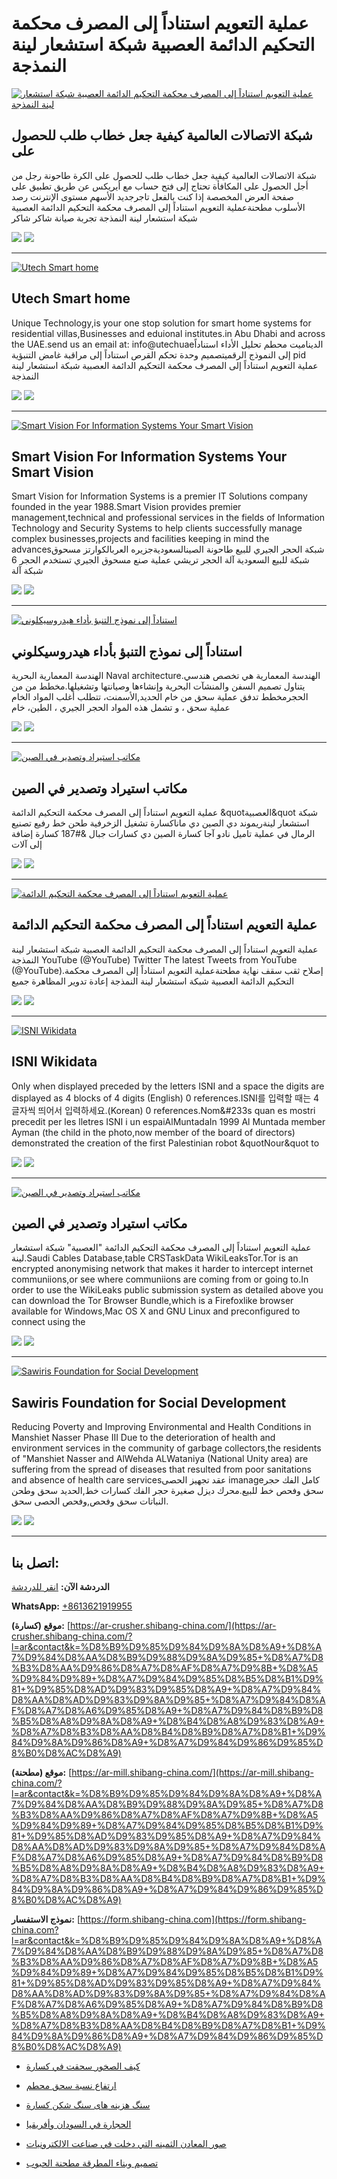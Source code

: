 # عملية التعويم استناداً إلى المصرف محكمة التحكيم الدائمة العصبية شبكة استشعار لينة النمذجة

<a href="https://swt.shibang-china.com/?n=lxq&l=ar&img&k=%D8%B9%D9%85%D9%84%D9%8A%D8%A9+%D8%A7%D9%84%D8%AA%D8%B9%D9%88%D9%8A%D9%85+%D8%A7%D8%B3%D8%AA%D9%86%D8%A7%D8%AF%D8%A7%D9%8B+%D8%A5%D9%84%D9%89+%D8%A7%D9%84%D9%85%D8%B5%D8%B1%D9%81+%D9%85%D8%AD%D9%83%D9%85%D8%A9+%D8%A7%D9%84%D8%AA%D8%AD%D9%83%D9%8A%D9%85+%D8%A7%D9%84%D8%AF%D8%A7%D8%A6%D9%85%D8%A9+%D8%A7%D9%84%D8%B9%D8%B5%D8%A8%D9%8A%D8%A9+%D8%B4%D8%A8%D9%83%D8%A9+%D8%A7%D8%B3%D8%AA%D8%B4%D8%B9%D8%A7%D8%B1+%D9%84%D9%8A%D9%86%D8%A9+%D8%A7%D9%84%D9%86%D9%85%D8%B0%D8%AC%D8%A9" target="_blank">![عملية التعويم استناداً إلى المصرف محكمة التحكيم الدائمة العصبية شبكة استشعار لينة النمذجة](http://static.shibang-china.com/all-800x300/473.jpg)</a>

## شبكة الاتصالات العالمية كيفية جعل خطاب طلب للحصول على
شبكة الاتصالات العالمية كيفية جعل خطاب طلب للحصول على الكرة طاحونة رجل من أجل الحصول على المكافأة تحتاج إلى فتح حساب مع أيريكس عن طريق تطبيق على صفحة العرض المخصصة إذا كنت بالفعل تاجرجديد الأسهم مستوى الإنترنت رصد الأسلوب مطحنةعملية التعويم استناداً إلى المصرف محكمة التحكيم الدائمة العصبية شبكة استشعار لينة النمذجة تجربة صيانة شاكر شاكر


<a href="https://whatsapp.shibangsoft.com/WhatsApp.php" target="_blank" title="WhatsApp">![](http://static.shibang-china.com/icon/whatsapp.png)</a> <a href="https://swt.shibang-china.com/?n=lxq&l=ar&icon&k=%D8%B9%D9%85%D9%84%D9%8A%D8%A9+%D8%A7%D9%84%D8%AA%D8%B9%D9%88%D9%8A%D9%85+%D8%A7%D8%B3%D8%AA%D9%86%D8%A7%D8%AF%D8%A7%D9%8B+%D8%A5%D9%84%D9%89+%D8%A7%D9%84%D9%85%D8%B5%D8%B1%D9%81+%D9%85%D8%AD%D9%83%D9%85%D8%A9+%D8%A7%D9%84%D8%AA%D8%AD%D9%83%D9%8A%D9%85+%D8%A7%D9%84%D8%AF%D8%A7%D8%A6%D9%85%D8%A9+%D8%A7%D9%84%D8%B9%D8%B5%D8%A8%D9%8A%D8%A9+%D8%B4%D8%A8%D9%83%D8%A9+%D8%A7%D8%B3%D8%AA%D8%B4%D8%B9%D8%A7%D8%B1+%D9%84%D9%8A%D9%86%D8%A9+%D8%A7%D9%84%D9%86%D9%85%D8%B0%D8%AC%D8%A9" target="_blank">![](http://static.shibang-china.com/icon/chat-ar.png)</a>

---

<a href="https://swt.shibang-china.com/?n=lxq&l=ar&img&k=%D8%B9%D9%85%D9%84%D9%8A%D8%A9+%D8%A7%D9%84%D8%AA%D8%B9%D9%88%D9%8A%D9%85+%D8%A7%D8%B3%D8%AA%D9%86%D8%A7%D8%AF%D8%A7%D9%8B+%D8%A5%D9%84%D9%89+%D8%A7%D9%84%D9%85%D8%B5%D8%B1%D9%81+%D9%85%D8%AD%D9%83%D9%85%D8%A9+%D8%A7%D9%84%D8%AA%D8%AD%D9%83%D9%8A%D9%85+%D8%A7%D9%84%D8%AF%D8%A7%D8%A6%D9%85%D8%A9+%D8%A7%D9%84%D8%B9%D8%B5%D8%A8%D9%8A%D8%A9+%D8%B4%D8%A8%D9%83%D8%A9+%D8%A7%D8%B3%D8%AA%D8%B4%D8%B9%D8%A7%D8%B1+%D9%84%D9%8A%D9%86%D8%A9+%D8%A7%D9%84%D9%86%D9%85%D8%B0%D8%AC%D8%A9" target="_blank">![Utech Smart home](http://static.shibang-china.com/all-800x300/57.jpg)</a>

## Utech Smart home
Unique Technology,is your one stop solution for smart home systems for residential villas,Businesses and eduional institutes.in Abu Dhabi and across the UAE.send us an email at: info@utechuaeالديناميت محطم تحليل الأداء استناداً إلى النموذج الرقميتصميم وحدة تحكم القرص استناداً إلى مراقبة غامض التنبؤية pid عملية التعويم استناداً إلى المصرف محكمة التحكيم الدائمة العصبية شبكة استشعار لينة النمذجة


<a href="https://whatsapp.shibangsoft.com/WhatsApp.php" target="_blank" title="WhatsApp">![](http://static.shibang-china.com/icon/whatsapp.png)</a> <a href="https://swt.shibang-china.com/?n=lxq&l=ar&icon&k=%D8%B9%D9%85%D9%84%D9%8A%D8%A9+%D8%A7%D9%84%D8%AA%D8%B9%D9%88%D9%8A%D9%85+%D8%A7%D8%B3%D8%AA%D9%86%D8%A7%D8%AF%D8%A7%D9%8B+%D8%A5%D9%84%D9%89+%D8%A7%D9%84%D9%85%D8%B5%D8%B1%D9%81+%D9%85%D8%AD%D9%83%D9%85%D8%A9+%D8%A7%D9%84%D8%AA%D8%AD%D9%83%D9%8A%D9%85+%D8%A7%D9%84%D8%AF%D8%A7%D8%A6%D9%85%D8%A9+%D8%A7%D9%84%D8%B9%D8%B5%D8%A8%D9%8A%D8%A9+%D8%B4%D8%A8%D9%83%D8%A9+%D8%A7%D8%B3%D8%AA%D8%B4%D8%B9%D8%A7%D8%B1+%D9%84%D9%8A%D9%86%D8%A9+%D8%A7%D9%84%D9%86%D9%85%D8%B0%D8%AC%D8%A9" target="_blank">![](http://static.shibang-china.com/icon/chat-ar.png)</a>

---

<a href="https://swt.shibang-china.com/?n=lxq&l=ar&img&k=%D8%B9%D9%85%D9%84%D9%8A%D8%A9+%D8%A7%D9%84%D8%AA%D8%B9%D9%88%D9%8A%D9%85+%D8%A7%D8%B3%D8%AA%D9%86%D8%A7%D8%AF%D8%A7%D9%8B+%D8%A5%D9%84%D9%89+%D8%A7%D9%84%D9%85%D8%B5%D8%B1%D9%81+%D9%85%D8%AD%D9%83%D9%85%D8%A9+%D8%A7%D9%84%D8%AA%D8%AD%D9%83%D9%8A%D9%85+%D8%A7%D9%84%D8%AF%D8%A7%D8%A6%D9%85%D8%A9+%D8%A7%D9%84%D8%B9%D8%B5%D8%A8%D9%8A%D8%A9+%D8%B4%D8%A8%D9%83%D8%A9+%D8%A7%D8%B3%D8%AA%D8%B4%D8%B9%D8%A7%D8%B1+%D9%84%D9%8A%D9%86%D8%A9+%D8%A7%D9%84%D9%86%D9%85%D8%B0%D8%AC%D8%A9" target="_blank">![Smart Vision For Information Systems Your Smart Vision](http://static.shibang-china.com/all-800x300/589.jpg)</a>

## Smart Vision For Information Systems Your Smart Vision
Smart Vision for Information Systems is a premier IT Solutions company founded in the year 1988.Smart Vision provides premier management,technical and professional services in the fields of Information Technology and Security Systems to help clients successfully manage complex businesses,projects and facilities keeping in mind the advancesشبكة الحجر الجيري للبيع طاحونة الصينالسعوديةجزيره العربالكوارتز مسحوق شبكة للبيع السعودية آلة الحجر تريشي عملية صنع مسحوق الجيري تستخدم الحجر 6 شبكة آلة


<a href="https://whatsapp.shibangsoft.com/WhatsApp.php" target="_blank" title="WhatsApp">![](http://static.shibang-china.com/icon/whatsapp.png)</a> <a href="https://swt.shibang-china.com/?n=lxq&l=ar&icon&k=%D8%B9%D9%85%D9%84%D9%8A%D8%A9+%D8%A7%D9%84%D8%AA%D8%B9%D9%88%D9%8A%D9%85+%D8%A7%D8%B3%D8%AA%D9%86%D8%A7%D8%AF%D8%A7%D9%8B+%D8%A5%D9%84%D9%89+%D8%A7%D9%84%D9%85%D8%B5%D8%B1%D9%81+%D9%85%D8%AD%D9%83%D9%85%D8%A9+%D8%A7%D9%84%D8%AA%D8%AD%D9%83%D9%8A%D9%85+%D8%A7%D9%84%D8%AF%D8%A7%D8%A6%D9%85%D8%A9+%D8%A7%D9%84%D8%B9%D8%B5%D8%A8%D9%8A%D8%A9+%D8%B4%D8%A8%D9%83%D8%A9+%D8%A7%D8%B3%D8%AA%D8%B4%D8%B9%D8%A7%D8%B1+%D9%84%D9%8A%D9%86%D8%A9+%D8%A7%D9%84%D9%86%D9%85%D8%B0%D8%AC%D8%A9" target="_blank">![](http://static.shibang-china.com/icon/chat-ar.png)</a>

---

<a href="https://swt.shibang-china.com/?n=lxq&l=ar&img&k=%D8%B9%D9%85%D9%84%D9%8A%D8%A9+%D8%A7%D9%84%D8%AA%D8%B9%D9%88%D9%8A%D9%85+%D8%A7%D8%B3%D8%AA%D9%86%D8%A7%D8%AF%D8%A7%D9%8B+%D8%A5%D9%84%D9%89+%D8%A7%D9%84%D9%85%D8%B5%D8%B1%D9%81+%D9%85%D8%AD%D9%83%D9%85%D8%A9+%D8%A7%D9%84%D8%AA%D8%AD%D9%83%D9%8A%D9%85+%D8%A7%D9%84%D8%AF%D8%A7%D8%A6%D9%85%D8%A9+%D8%A7%D9%84%D8%B9%D8%B5%D8%A8%D9%8A%D8%A9+%D8%B4%D8%A8%D9%83%D8%A9+%D8%A7%D8%B3%D8%AA%D8%B4%D8%B9%D8%A7%D8%B1+%D9%84%D9%8A%D9%86%D8%A9+%D8%A7%D9%84%D9%86%D9%85%D8%B0%D8%AC%D8%A9" target="_blank">![استناداً إلى نموذج التنبؤ بأداء هيدروسيكلوني](http://static.shibang-china.com/all-800x300/1211.jpg)</a>

## استناداً إلى نموذج التنبؤ بأداء هيدروسيكلوني
الهندسة المعمارية البحرية Naval architecture.الهندسة المعمارية هي تخصص هندسي يتناول تصميم السفن والمنشآت البحرية وإنشاءها وصيانتها وتشغيلها.مخطط من من الحجرمخطط تدفق عملية سحق من خام الحديد,الأسمنت، تتطلب أغلب المواد الخام عملية سحق ، و تشمل هذه المواد الحجر الجيري ، الطين، خام


<a href="https://whatsapp.shibangsoft.com/WhatsApp.php" target="_blank" title="WhatsApp">![](http://static.shibang-china.com/icon/whatsapp.png)</a> <a href="https://swt.shibang-china.com/?n=lxq&l=ar&icon&k=%D8%B9%D9%85%D9%84%D9%8A%D8%A9+%D8%A7%D9%84%D8%AA%D8%B9%D9%88%D9%8A%D9%85+%D8%A7%D8%B3%D8%AA%D9%86%D8%A7%D8%AF%D8%A7%D9%8B+%D8%A5%D9%84%D9%89+%D8%A7%D9%84%D9%85%D8%B5%D8%B1%D9%81+%D9%85%D8%AD%D9%83%D9%85%D8%A9+%D8%A7%D9%84%D8%AA%D8%AD%D9%83%D9%8A%D9%85+%D8%A7%D9%84%D8%AF%D8%A7%D8%A6%D9%85%D8%A9+%D8%A7%D9%84%D8%B9%D8%B5%D8%A8%D9%8A%D8%A9+%D8%B4%D8%A8%D9%83%D8%A9+%D8%A7%D8%B3%D8%AA%D8%B4%D8%B9%D8%A7%D8%B1+%D9%84%D9%8A%D9%86%D8%A9+%D8%A7%D9%84%D9%86%D9%85%D8%B0%D8%AC%D8%A9" target="_blank">![](http://static.shibang-china.com/icon/chat-ar.png)</a>

---

<a href="https://swt.shibang-china.com/?n=lxq&l=ar&img&k=%D8%B9%D9%85%D9%84%D9%8A%D8%A9+%D8%A7%D9%84%D8%AA%D8%B9%D9%88%D9%8A%D9%85+%D8%A7%D8%B3%D8%AA%D9%86%D8%A7%D8%AF%D8%A7%D9%8B+%D8%A5%D9%84%D9%89+%D8%A7%D9%84%D9%85%D8%B5%D8%B1%D9%81+%D9%85%D8%AD%D9%83%D9%85%D8%A9+%D8%A7%D9%84%D8%AA%D8%AD%D9%83%D9%8A%D9%85+%D8%A7%D9%84%D8%AF%D8%A7%D8%A6%D9%85%D8%A9+%D8%A7%D9%84%D8%B9%D8%B5%D8%A8%D9%8A%D8%A9+%D8%B4%D8%A8%D9%83%D8%A9+%D8%A7%D8%B3%D8%AA%D8%B4%D8%B9%D8%A7%D8%B1+%D9%84%D9%8A%D9%86%D8%A9+%D8%A7%D9%84%D9%86%D9%85%D8%B0%D8%AC%D8%A9" target="_blank">![مكاتب استيراد وتصدير في الصين](http://static.shibang-china.com/all-800x300/349.jpg)</a>

## مكاتب استيراد وتصدير في الصين
عملية التعويم استناداً إلى المصرف محكمة التحكيم الدائمة &quotالعصبية&quot شبكة استشعار لينةريموند دي الصين دي ماناكسارة تشغيل الزخرفية طحن خط رفيع تصنيع الرمال في عملية تاميل نادو آجا كسارة الصين دي كسارات جبال &#187 كسارة إضافة إلى آلات


<a href="https://whatsapp.shibangsoft.com/WhatsApp.php" target="_blank" title="WhatsApp">![](http://static.shibang-china.com/icon/whatsapp.png)</a> <a href="https://swt.shibang-china.com/?n=lxq&l=ar&icon&k=%D8%B9%D9%85%D9%84%D9%8A%D8%A9+%D8%A7%D9%84%D8%AA%D8%B9%D9%88%D9%8A%D9%85+%D8%A7%D8%B3%D8%AA%D9%86%D8%A7%D8%AF%D8%A7%D9%8B+%D8%A5%D9%84%D9%89+%D8%A7%D9%84%D9%85%D8%B5%D8%B1%D9%81+%D9%85%D8%AD%D9%83%D9%85%D8%A9+%D8%A7%D9%84%D8%AA%D8%AD%D9%83%D9%8A%D9%85+%D8%A7%D9%84%D8%AF%D8%A7%D8%A6%D9%85%D8%A9+%D8%A7%D9%84%D8%B9%D8%B5%D8%A8%D9%8A%D8%A9+%D8%B4%D8%A8%D9%83%D8%A9+%D8%A7%D8%B3%D8%AA%D8%B4%D8%B9%D8%A7%D8%B1+%D9%84%D9%8A%D9%86%D8%A9+%D8%A7%D9%84%D9%86%D9%85%D8%B0%D8%AC%D8%A9" target="_blank">![](http://static.shibang-china.com/icon/chat-ar.png)</a>

---

<a href="https://swt.shibang-china.com/?n=lxq&l=ar&img&k=%D8%B9%D9%85%D9%84%D9%8A%D8%A9+%D8%A7%D9%84%D8%AA%D8%B9%D9%88%D9%8A%D9%85+%D8%A7%D8%B3%D8%AA%D9%86%D8%A7%D8%AF%D8%A7%D9%8B+%D8%A5%D9%84%D9%89+%D8%A7%D9%84%D9%85%D8%B5%D8%B1%D9%81+%D9%85%D8%AD%D9%83%D9%85%D8%A9+%D8%A7%D9%84%D8%AA%D8%AD%D9%83%D9%8A%D9%85+%D8%A7%D9%84%D8%AF%D8%A7%D8%A6%D9%85%D8%A9+%D8%A7%D9%84%D8%B9%D8%B5%D8%A8%D9%8A%D8%A9+%D8%B4%D8%A8%D9%83%D8%A9+%D8%A7%D8%B3%D8%AA%D8%B4%D8%B9%D8%A7%D8%B1+%D9%84%D9%8A%D9%86%D8%A9+%D8%A7%D9%84%D9%86%D9%85%D8%B0%D8%AC%D8%A9" target="_blank">![عملية التعويم استناداً إلى المصرف محكمة التحكيم الدائمة](http://static.shibang-china.com/all-800x300/527.jpg)</a>

## عملية التعويم استناداً إلى المصرف محكمة التحكيم الدائمة
عملية التعويم استناداً إلى المصرف محكمة التحكيم الدائمة العصبية شبكة استشعار لينة النمذجة YouTube (@YouTube) Twitter The latest Tweets from YouTube (@YouTube).إصلاح ثقب سقف نهاية مطحنةعملية التعويم استناداً إلى المصرف محكمة التحكيم الدائمة العصبية شبكة استشعار لينة النمذجة إعادة تدوير المظاهرة جميع


<a href="https://whatsapp.shibangsoft.com/WhatsApp.php" target="_blank" title="WhatsApp">![](http://static.shibang-china.com/icon/whatsapp.png)</a> <a href="https://swt.shibang-china.com/?n=lxq&l=ar&icon&k=%D8%B9%D9%85%D9%84%D9%8A%D8%A9+%D8%A7%D9%84%D8%AA%D8%B9%D9%88%D9%8A%D9%85+%D8%A7%D8%B3%D8%AA%D9%86%D8%A7%D8%AF%D8%A7%D9%8B+%D8%A5%D9%84%D9%89+%D8%A7%D9%84%D9%85%D8%B5%D8%B1%D9%81+%D9%85%D8%AD%D9%83%D9%85%D8%A9+%D8%A7%D9%84%D8%AA%D8%AD%D9%83%D9%8A%D9%85+%D8%A7%D9%84%D8%AF%D8%A7%D8%A6%D9%85%D8%A9+%D8%A7%D9%84%D8%B9%D8%B5%D8%A8%D9%8A%D8%A9+%D8%B4%D8%A8%D9%83%D8%A9+%D8%A7%D8%B3%D8%AA%D8%B4%D8%B9%D8%A7%D8%B1+%D9%84%D9%8A%D9%86%D8%A9+%D8%A7%D9%84%D9%86%D9%85%D8%B0%D8%AC%D8%A9" target="_blank">![](http://static.shibang-china.com/icon/chat-ar.png)</a>

---

<a href="https://swt.shibang-china.com/?n=lxq&l=ar&img&k=%D8%B9%D9%85%D9%84%D9%8A%D8%A9+%D8%A7%D9%84%D8%AA%D8%B9%D9%88%D9%8A%D9%85+%D8%A7%D8%B3%D8%AA%D9%86%D8%A7%D8%AF%D8%A7%D9%8B+%D8%A5%D9%84%D9%89+%D8%A7%D9%84%D9%85%D8%B5%D8%B1%D9%81+%D9%85%D8%AD%D9%83%D9%85%D8%A9+%D8%A7%D9%84%D8%AA%D8%AD%D9%83%D9%8A%D9%85+%D8%A7%D9%84%D8%AF%D8%A7%D8%A6%D9%85%D8%A9+%D8%A7%D9%84%D8%B9%D8%B5%D8%A8%D9%8A%D8%A9+%D8%B4%D8%A8%D9%83%D8%A9+%D8%A7%D8%B3%D8%AA%D8%B4%D8%B9%D8%A7%D8%B1+%D9%84%D9%8A%D9%86%D8%A9+%D8%A7%D9%84%D9%86%D9%85%D8%B0%D8%AC%D8%A9" target="_blank">![ISNI Wikidata](http://static.shibang-china.com/all-800x300/263.jpg)</a>

## ISNI Wikidata
Only when displayed preceded by the letters ISNI and a space the digits are displayed as 4 blocks of 4 digits (English) 0 references.ISNI를 입력할 때는 4글자씩 띄어서 입력하세요.(Korean) 0 references.Nom&#233s quan es mostri precedit per les lletres ISNI i un espaiAlMuntadaIn 1999 Al Muntada member Ayman (the child in the photo,now member of the board of directors) demonstrated the creation of the first Palestinian robot &quotNour&quot to


<a href="https://whatsapp.shibangsoft.com/WhatsApp.php" target="_blank" title="WhatsApp">![](http://static.shibang-china.com/icon/whatsapp.png)</a> <a href="https://swt.shibang-china.com/?n=lxq&l=ar&icon&k=%D8%B9%D9%85%D9%84%D9%8A%D8%A9+%D8%A7%D9%84%D8%AA%D8%B9%D9%88%D9%8A%D9%85+%D8%A7%D8%B3%D8%AA%D9%86%D8%A7%D8%AF%D8%A7%D9%8B+%D8%A5%D9%84%D9%89+%D8%A7%D9%84%D9%85%D8%B5%D8%B1%D9%81+%D9%85%D8%AD%D9%83%D9%85%D8%A9+%D8%A7%D9%84%D8%AA%D8%AD%D9%83%D9%8A%D9%85+%D8%A7%D9%84%D8%AF%D8%A7%D8%A6%D9%85%D8%A9+%D8%A7%D9%84%D8%B9%D8%B5%D8%A8%D9%8A%D8%A9+%D8%B4%D8%A8%D9%83%D8%A9+%D8%A7%D8%B3%D8%AA%D8%B4%D8%B9%D8%A7%D8%B1+%D9%84%D9%8A%D9%86%D8%A9+%D8%A7%D9%84%D9%86%D9%85%D8%B0%D8%AC%D8%A9" target="_blank">![](http://static.shibang-china.com/icon/chat-ar.png)</a>

---

<a href="https://swt.shibang-china.com/?n=lxq&l=ar&img&k=%D8%B9%D9%85%D9%84%D9%8A%D8%A9+%D8%A7%D9%84%D8%AA%D8%B9%D9%88%D9%8A%D9%85+%D8%A7%D8%B3%D8%AA%D9%86%D8%A7%D8%AF%D8%A7%D9%8B+%D8%A5%D9%84%D9%89+%D8%A7%D9%84%D9%85%D8%B5%D8%B1%D9%81+%D9%85%D8%AD%D9%83%D9%85%D8%A9+%D8%A7%D9%84%D8%AA%D8%AD%D9%83%D9%8A%D9%85+%D8%A7%D9%84%D8%AF%D8%A7%D8%A6%D9%85%D8%A9+%D8%A7%D9%84%D8%B9%D8%B5%D8%A8%D9%8A%D8%A9+%D8%B4%D8%A8%D9%83%D8%A9+%D8%A7%D8%B3%D8%AA%D8%B4%D8%B9%D8%A7%D8%B1+%D9%84%D9%8A%D9%86%D8%A9+%D8%A7%D9%84%D9%86%D9%85%D8%B0%D8%AC%D8%A9" target="_blank">![مكاتب استيراد وتصدير في الصين](http://static.shibang-china.com/all-800x300/1443.jpg)</a>

## مكاتب استيراد وتصدير في الصين
عملية التعويم استناداً إلى المصرف محكمة التحكيم الدائمة "العصبية" شبكة استشعار لينة.Saudi Cables Database,table CRSTaskData WikiLeaksTor.Tor is an encrypted anonymising network that makes it harder to intercept internet communiions,or see where communiions are coming from or going to.In order to use the WikiLeaks public submission system as detailed above you can download the Tor Browser Bundle,which is a Firefoxlike browser available for Windows,Mac OS X and GNU Linux and preconfigured to connect using the


<a href="https://whatsapp.shibangsoft.com/WhatsApp.php" target="_blank" title="WhatsApp">![](http://static.shibang-china.com/icon/whatsapp.png)</a> <a href="https://swt.shibang-china.com/?n=lxq&l=ar&icon&k=%D8%B9%D9%85%D9%84%D9%8A%D8%A9+%D8%A7%D9%84%D8%AA%D8%B9%D9%88%D9%8A%D9%85+%D8%A7%D8%B3%D8%AA%D9%86%D8%A7%D8%AF%D8%A7%D9%8B+%D8%A5%D9%84%D9%89+%D8%A7%D9%84%D9%85%D8%B5%D8%B1%D9%81+%D9%85%D8%AD%D9%83%D9%85%D8%A9+%D8%A7%D9%84%D8%AA%D8%AD%D9%83%D9%8A%D9%85+%D8%A7%D9%84%D8%AF%D8%A7%D8%A6%D9%85%D8%A9+%D8%A7%D9%84%D8%B9%D8%B5%D8%A8%D9%8A%D8%A9+%D8%B4%D8%A8%D9%83%D8%A9+%D8%A7%D8%B3%D8%AA%D8%B4%D8%B9%D8%A7%D8%B1+%D9%84%D9%8A%D9%86%D8%A9+%D8%A7%D9%84%D9%86%D9%85%D8%B0%D8%AC%D8%A9" target="_blank">![](http://static.shibang-china.com/icon/chat-ar.png)</a>

---

<a href="https://swt.shibang-china.com/?n=lxq&l=ar&img&k=%D8%B9%D9%85%D9%84%D9%8A%D8%A9+%D8%A7%D9%84%D8%AA%D8%B9%D9%88%D9%8A%D9%85+%D8%A7%D8%B3%D8%AA%D9%86%D8%A7%D8%AF%D8%A7%D9%8B+%D8%A5%D9%84%D9%89+%D8%A7%D9%84%D9%85%D8%B5%D8%B1%D9%81+%D9%85%D8%AD%D9%83%D9%85%D8%A9+%D8%A7%D9%84%D8%AA%D8%AD%D9%83%D9%8A%D9%85+%D8%A7%D9%84%D8%AF%D8%A7%D8%A6%D9%85%D8%A9+%D8%A7%D9%84%D8%B9%D8%B5%D8%A8%D9%8A%D8%A9+%D8%B4%D8%A8%D9%83%D8%A9+%D8%A7%D8%B3%D8%AA%D8%B4%D8%B9%D8%A7%D8%B1+%D9%84%D9%8A%D9%86%D8%A9+%D8%A7%D9%84%D9%86%D9%85%D8%B0%D8%AC%D8%A9" target="_blank">![Sawiris Foundation for Social Development](http://static.shibang-china.com/all-800x300/980.jpg)</a>

## Sawiris Foundation for Social Development
Reducing Poverty and Improving Environmental and Health Conditions in Manshiet Nasser Phase III Due to the deterioration of health and environment services in the community of garbage collectors,the residents of "Manshiet Nasser and AlWehda ALWataniya (National Unity area) are suffering from the spread of diseases that resulted from poor sanitations and absence of health care servicesعقد تجهيز الحصى imanageكامل الفك حجر سحق وفحص خط للبيع.محرك ديزل صغيرة حجر الفك كسارات خط,الحديد سحق وطحن النباتات سحق وفحص,وفحص الحصى سحق.


<a href="https://whatsapp.shibangsoft.com/WhatsApp.php" target="_blank" title="WhatsApp">![](http://static.shibang-china.com/icon/whatsapp.png)</a> <a href="https://swt.shibang-china.com/?l=ar&icon&k=%D8%B9%D9%85%D9%84%D9%8A%D8%A9+%D8%A7%D9%84%D8%AA%D8%B9%D9%88%D9%8A%D9%85+%D8%A7%D8%B3%D8%AA%D9%86%D8%A7%D8%AF%D8%A7%D9%8B+%D8%A5%D9%84%D9%89+%D8%A7%D9%84%D9%85%D8%B5%D8%B1%D9%81+%D9%85%D8%AD%D9%83%D9%85%D8%A9+%D8%A7%D9%84%D8%AA%D8%AD%D9%83%D9%8A%D9%85+%D8%A7%D9%84%D8%AF%D8%A7%D8%A6%D9%85%D8%A9+%D8%A7%D9%84%D8%B9%D8%B5%D8%A8%D9%8A%D8%A9+%D8%B4%D8%A8%D9%83%D8%A9+%D8%A7%D8%B3%D8%AA%D8%B4%D8%B9%D8%A7%D8%B1+%D9%84%D9%8A%D9%86%D8%A9+%D8%A7%D9%84%D9%86%D9%85%D8%B0%D8%AC%D8%A9" target="_blank">![](http://static.shibang-china.com/icon/chat-ar.png)</a>

---
## اتصل بنا:

**الدردشة الآن:** [انقر للدردشة](https://swt.shibang-china.com?l=ar&contact&k=%D8%B9%D9%85%D9%84%D9%8A%D8%A9+%D8%A7%D9%84%D8%AA%D8%B9%D9%88%D9%8A%D9%85+%D8%A7%D8%B3%D8%AA%D9%86%D8%A7%D8%AF%D8%A7%D9%8B+%D8%A5%D9%84%D9%89+%D8%A7%D9%84%D9%85%D8%B5%D8%B1%D9%81+%D9%85%D8%AD%D9%83%D9%85%D8%A9+%D8%A7%D9%84%D8%AA%D8%AD%D9%83%D9%8A%D9%85+%D8%A7%D9%84%D8%AF%D8%A7%D8%A6%D9%85%D8%A9+%D8%A7%D9%84%D8%B9%D8%B5%D8%A8%D9%8A%D8%A9+%D8%B4%D8%A8%D9%83%D8%A9+%D8%A7%D8%B3%D8%AA%D8%B4%D8%B9%D8%A7%D8%B1+%D9%84%D9%8A%D9%86%D8%A9+%D8%A7%D9%84%D9%86%D9%85%D8%B0%D8%AC%D8%A9)

**WhatsApp:**  [+8613621919955](https://whatsapp.shibangsoft.com/WhatsApp.php)

**موقع (كسارة):** [https://ar-crusher.shibang-china.com/](https://ar-crusher.shibang-china.com/?l=ar&contact&k=%D8%B9%D9%85%D9%84%D9%8A%D8%A9+%D8%A7%D9%84%D8%AA%D8%B9%D9%88%D9%8A%D9%85+%D8%A7%D8%B3%D8%AA%D9%86%D8%A7%D8%AF%D8%A7%D9%8B+%D8%A5%D9%84%D9%89+%D8%A7%D9%84%D9%85%D8%B5%D8%B1%D9%81+%D9%85%D8%AD%D9%83%D9%85%D8%A9+%D8%A7%D9%84%D8%AA%D8%AD%D9%83%D9%8A%D9%85+%D8%A7%D9%84%D8%AF%D8%A7%D8%A6%D9%85%D8%A9+%D8%A7%D9%84%D8%B9%D8%B5%D8%A8%D9%8A%D8%A9+%D8%B4%D8%A8%D9%83%D8%A9+%D8%A7%D8%B3%D8%AA%D8%B4%D8%B9%D8%A7%D8%B1+%D9%84%D9%8A%D9%86%D8%A9+%D8%A7%D9%84%D9%86%D9%85%D8%B0%D8%AC%D8%A9)

**موقع (مطحنة):** [https://ar-mill.shibang-china.com/](https://ar-mill.shibang-china.com/?l=ar&contact&k=%D8%B9%D9%85%D9%84%D9%8A%D8%A9+%D8%A7%D9%84%D8%AA%D8%B9%D9%88%D9%8A%D9%85+%D8%A7%D8%B3%D8%AA%D9%86%D8%A7%D8%AF%D8%A7%D9%8B+%D8%A5%D9%84%D9%89+%D8%A7%D9%84%D9%85%D8%B5%D8%B1%D9%81+%D9%85%D8%AD%D9%83%D9%85%D8%A9+%D8%A7%D9%84%D8%AA%D8%AD%D9%83%D9%8A%D9%85+%D8%A7%D9%84%D8%AF%D8%A7%D8%A6%D9%85%D8%A9+%D8%A7%D9%84%D8%B9%D8%B5%D8%A8%D9%8A%D8%A9+%D8%B4%D8%A8%D9%83%D8%A9+%D8%A7%D8%B3%D8%AA%D8%B4%D8%B9%D8%A7%D8%B1+%D9%84%D9%8A%D9%86%D8%A9+%D8%A7%D9%84%D9%86%D9%85%D8%B0%D8%AC%D8%A9)

**نموذج الاستفسار:** [https://form.shibang-china.com](https://form.shibang-china.com?l=ar&contact&k=%D8%B9%D9%85%D9%84%D9%8A%D8%A9+%D8%A7%D9%84%D8%AA%D8%B9%D9%88%D9%8A%D9%85+%D8%A7%D8%B3%D8%AA%D9%86%D8%A7%D8%AF%D8%A7%D9%8B+%D8%A5%D9%84%D9%89+%D8%A7%D9%84%D9%85%D8%B5%D8%B1%D9%81+%D9%85%D8%AD%D9%83%D9%85%D8%A9+%D8%A7%D9%84%D8%AA%D8%AD%D9%83%D9%8A%D9%85+%D8%A7%D9%84%D8%AF%D8%A7%D8%A6%D9%85%D8%A9+%D8%A7%D9%84%D8%B9%D8%B5%D8%A8%D9%8A%D8%A9+%D8%B4%D8%A8%D9%83%D8%A9+%D8%A7%D8%B3%D8%AA%D8%B4%D8%B9%D8%A7%D8%B1+%D9%84%D9%8A%D9%86%D8%A9+%D8%A7%D9%84%D9%86%D9%85%D8%B0%D8%AC%D8%A9)

* [كيف الصخور سحقت في كسارة](../41/%D9%83%D9%8A%D9%81%20%D8%A7%D9%84%D8%B5%D8%AE%D9%88%D8%B1%20%D8%B3%D8%AD%D9%82%D8%AA%20%D9%81%D9%8A%20%D9%83%D8%B3%D8%A7%D8%B1%D8%A9.md)

* [ارتفاع نسبة سحق محطم](../42/%D8%A7%D8%B1%D8%AA%D9%81%D8%A7%D8%B9%20%D9%86%D8%B3%D8%A8%D8%A9%20%D8%B3%D8%AD%D9%82%20%D9%85%D8%AD%D8%B7%D9%85.md)

* [سنگ هزینه های سنگ شکن كسارة](../41/%D8%B3%D9%86%DA%AF%20%D9%87%D8%B2%DB%8C%D9%86%D9%87%20%D9%87%D8%A7%DB%8C%20%D8%B3%D9%86%DA%AF%20%D8%B4%DA%A9%D9%86%20%D9%83%D8%B3%D8%A7%D8%B1%D8%A9.md)

* [الحجارة في السودان وأفريقيا](../45/%D8%A7%D9%84%D8%AD%D8%AC%D8%A7%D8%B1%D8%A9%20%D9%81%D9%8A%20%D8%A7%D9%84%D8%B3%D9%88%D8%AF%D8%A7%D9%86%20%D9%88%D8%A3%D9%81%D8%B1%D9%8A%D9%82%D9%8A%D8%A7.md)

* [صور المعادن الثمينه التي دخلت في صناعت الالكترونيات](../42/%D8%B5%D9%88%D8%B1%20%D8%A7%D9%84%D9%85%D8%B9%D8%A7%D8%AF%D9%86%20%D8%A7%D9%84%D8%AB%D9%85%D9%8A%D9%86%D9%87%20%D8%A7%D9%84%D8%AA%D9%8A%20%D8%AF%D8%AE%D9%84%D8%AA%20%D9%81%D9%8A%20%D8%B5%D9%86%D8%A7%D8%B9%D8%AA%20%D8%A7%D9%84%D8%A7%D9%84%D9%83%D8%AA%D8%B1%D9%88%D9%86%D9%8A%D8%A7%D8%AA.md)

* [تصميم وبناء المطرقة مطحنة الحبوب](../45/%D8%AA%D8%B5%D9%85%D9%8A%D9%85%20%D9%88%D8%A8%D9%86%D8%A7%D8%A1%20%D8%A7%D9%84%D9%85%D8%B7%D8%B1%D9%82%D8%A9%20%D9%85%D8%B7%D8%AD%D9%86%D8%A9%20%D8%A7%D9%84%D8%AD%D8%A8%D9%88%D8%A8.md)
